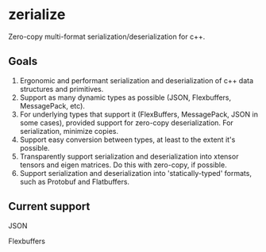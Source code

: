 # zerialize

Zero-copy multi-format serialization/deserialization for c++.

## Goals

1. Ergonomic and performant serialization and deserialization of c++ data structures and primitives.
2. Support as many dynamic types as possible (JSON, Flexbuffers, MessagePack, etc).
3. For underlying types that support it (FlexBuffers, MessagePack, JSON in some cases), provided support for zero-copy deserialization. For serialization, minimize copies.
4. Support easy conversion between types, at least to the extent it's possible.
5. Transparently support serialization and deserialization into xtensor tensors and eigen matrices. Do this with zero-copy, if possible.
6. Support serialization and deserialization into 'statically-typed' formats, such as Protobuf and Flatbuffers.

## Current support

JSON

Flexbuffers
